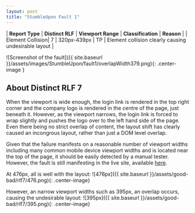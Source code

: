 ```yaml
---
layout: post
title: "StumbleUpon Fault 1"
---
```

| **Report Type** | **Distinct RLF** | **Viewport Range** | **Classification** | **Reason** |
| Element Collision| 7 | 320px-439px | TP | Element collision clearly causing undesirable layout | 

![Screenshot of the fault]({{ site.baseurl }}/assets/images/StumbleUpon/fault1/overlapWidth379.png){: .center-image }

## About Distinct RLF 7

When the viewport is wide enough, the login link is rendered in the top right corner and the company logo is rendered in the centre of the page, just beneath it. However, as the viewport narrows, the login link is forced to wrap slightly and pushes the logo over to the left hand side of the page. Even there being no strict overlap of content, the layout shift has clearly caused an incongrous layout, rather than just a DOM level overlap.

Given that the failure manifests on a reasonable number of viewport widths including many common mobile device viewport widths and is located near the top of the page, it should be easily detected by a manual tester. However, the fault is still manifesting in the live site, available [here](http://www.stumbleupon.com/).

At 476px, all is well with the layout:
![476px]({{ site.baseurl }}/assets/good-bad/rlf7/476.png){: .center-image}

However, an narrow viewport widths such as 395px, an overlap occurs, causing the undesirable layout:
![395px]({{ site.baseurl }}/assets/good-bad/rlf7/395.png){: .center-image}
